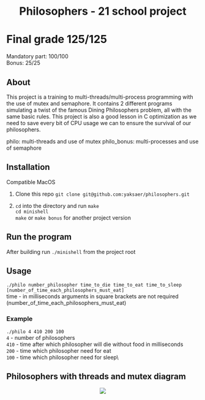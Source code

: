 <h1 align="center">Philosophers - 21 school project</h1>

# Final grade 125/125

Mandatory part: 100/100 \
Bonus: 25/25

## About
This project is a training to multi-threads/multi-process programming with the use of mutex and semaphore.
It contains 2 different programs simulating a twist of the famous Dining Philosophers problem, all with the same basic rules.
This project is also a good lesson in C optimization as we need to save every bit of CPU usage we can to ensure the survival of our philosophers.

philo: multi-threads and use of mutex
philo_bonus: multi-processes and use of semaphore
## Installation
Compatible MacOS
1. Clone this repo
`git clone git@github.com:yaksaer/philosophers.git`

2. `cd` into the directory and run `make` \
        `cd minishell` \
        `make` or `make bonus` for another project version
## Run the program
After building run `./minishell` from the project root

## Usage

`./philo number_philosopher time_to_die time_to_eat time_to_sleep [number_of_time_each_philosophers_must_eat]` \
time - in milliseconds
arguments in square brackets are not required (number_of_time_each_philosophers_must_eat)

### Example
`./philo 4 410 200 100`\
`4` - number of philosophers \
`410` - time after which philosopher will die without food in milliseconds \
`200` - time which philosopher need for eat \
`100` - time which philosopher need for sleep\

## Philosophers with threads and mutex diagram
<p align="center">

<img src="https://github.com/yaksaer/images-vault/blob/master/philo.png?raw=true" >
</p>
